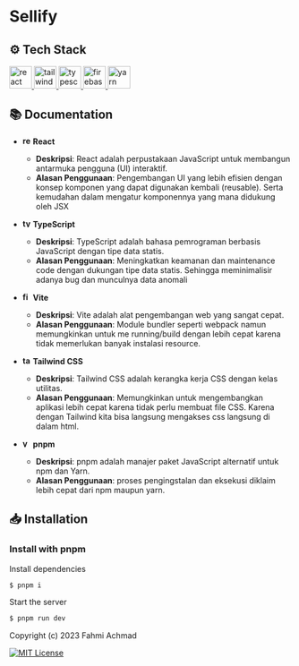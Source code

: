 # Sellify

## ⚙️ Tech Stack

<a href="https://reactjs.org/" target="_blank" rel="noreferrer"> <img src="https://upload.wikimedia.org/wikipedia/commons/a/a7/React-icon.svg" alt="react" width="40" height="40"/> </a>
<a href="https://tailwindcss.com/" target="_blank" rel="noreferrer"> <img src="https://www.vectorlogo.zone/logos/tailwindcss/tailwindcss-icon.svg" alt="tailwind" width="40" height="40"/> </a>
<a href="[https://developer.mozilla.org/en-US/docs/Web/JavaScript](https://www.typescriptlang.org/)" target="_blank" rel="noreferrer"> <img src="https://upload.wikimedia.org/wikipedia/commons/4/4c/Typescript_logo_2020.svg" alt="typescript" width="40" height="40"/> </a>
<a href="https://vitejs.dev/" target="_blank" rel="noreferrer"> <img src="https://camo.githubusercontent.com/61e102d7c605ff91efedb9d7e47c1c4a07cef59d3e1da202fd74f4772122ca4e/68747470733a2f2f766974656a732e6465762f6c6f676f2e737667" alt="firebase" width="40" height="40"/> </a>
<a href="https://pnpm.io" target="_blank" rel="noreferrer"> <img src="https://pnpm.io/id/assets/images/pnpm-standard-79c9dbb2e99b8525ae55174580061e1b.svg" alt="yarn" width="40" height="40"/> </a>

## 📚 Documentation

- **<img src="https://upload.wikimedia.org/wikipedia/commons/a/a7/React-icon.svg" alt="react" width="15" height="15"/> React**

  - **Deskripsi**: React adalah perpustakaan JavaScript untuk membangun antarmuka pengguna (UI) interaktif.
  - **Alasan Penggunaan**: Pengembangan UI yang lebih efisien dengan konsep komponen yang dapat digunakan kembali (reusable). Serta kemudahan dalam mengatur komponennya yang mana didukung oleh JSX

- **<img src="https://upload.wikimedia.org/wikipedia/commons/4/4c/Typescript_logo_2020.svg" alt="typescript" width="15" height="15"/> TypeScript**

  - **Deskripsi**: TypeScript adalah bahasa pemrograman berbasis JavaScript dengan tipe data statis.
  - **Alasan Penggunaan**: Meningkatkan keamanan dan maintenance code dengan dukungan tipe data statis. Sehingga meminimalisir adanya bug dan munculnya data anomali

- **<img src="https://camo.githubusercontent.com/61e102d7c605ff91efedb9d7e47c1c4a07cef59d3e1da202fd74f4772122ca4e/68747470733a2f2f766974656a732e6465762f6c6f676f2e737667" alt="firebase" width="15" height="15"/> Vite**

  - **Deskripsi**: Vite adalah alat pengembangan web yang sangat cepat.
  - **Alasan Penggunaan**: Module bundler seperti webpack namun memungkinkan untuk me running/build dengan lebih cepat karena tidak memerlukan banyak instalasi resource.

- **<img src="https://www.vectorlogo.zone/logos/tailwindcss/tailwindcss-icon.svg" alt="tailwind" width="15" height="15"/> Tailwind CSS**

  - **Deskripsi**: Tailwind CSS adalah kerangka kerja CSS dengan kelas utilitas.
  - **Alasan Penggunaan**: Memungkinkan untuk mengembangkan aplikasi lebih cepat karena tidak perlu membuat file CSS. Karena dengan Tailwind kita bisa langsung mengakses css langsung di dalam html.

- **<img src="https://pnpm.io/id/assets/images/pnpm-standard-79c9dbb2e99b8525ae55174580061e1b.svg" alt="yarn" width="15" height="15"/> pnpm**
  - **Deskripsi**: pnpm adalah manajer paket JavaScript alternatif untuk npm dan Yarn.
  - **Alasan Penggunaan**: proses pengingstalan dan eksekusi diklaim lebih cepat dari npm maupun yarn.

## 📥 Installation

### Install with pnpm

Install dependencies

```bash
$ pnpm i
```

Start the server

```bash
$ pnpm run dev
```

Copyright (c) 2023 Fahmi Achmad

[![MIT License](https://img.shields.io/badge/License-MIT-green.svg)](https://choosealicense.com/licenses/mit/)

